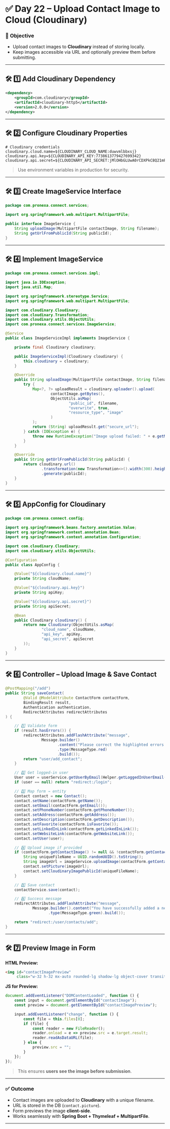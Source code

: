

# ✅ **Day 22 – Upload Contact Image to Cloud (Cloudinary)**

### 🎯 **Objective**

* Upload contact images to **Cloudinary** instead of storing locally.
* Keep images accessible via URL and optionally preview them before submitting.

---

## 🛠️ **1️⃣ Add Cloudinary Dependency**

```xml
<dependency>
    <groupId>com.cloudinary</groupId>
    <artifactId>cloudinary-http5</artifactId>
    <version>2.0.0</version>
</dependency>
```

---

## 🛠️ **2️⃣ Configure Cloudinary Properties**

```properties
# Cloudinary credentials
cloudinary.cloud.name=${CLOUDINARY_CLOUD_NAME:duwvmlbbxsj}
cloudinary.api.key=${CLOUDINARY_API_KEY:7738613779427699342}
cloudinary.api.secret=${CLOUDINARY_API_SECRET:jMlOHbGLUwA0rCDXPkC8Q21mFEakeW}
```

> Use environment variables in production for security.

---

## 🛠️ **3️⃣ Create ImageService Interface**

```java
package com.pronexa.connect.services;

import org.springframework.web.multipart.MultipartFile;

public interface ImageService {
    String uploadImage(MultipartFile contactImage, String filename);
    String getUrlFromPublicId(String publicId);
}
```

---

## 🛠️ **4️⃣ Implement ImageService**

```java
package com.pronexa.connect.services.impl;

import java.io.IOException;
import java.util.Map;

import org.springframework.stereotype.Service;
import org.springframework.web.multipart.MultipartFile;

import com.cloudinary.Cloudinary;
import com.cloudinary.Transformation;
import com.cloudinary.utils.ObjectUtils;
import com.pronexa.connect.services.ImageService;

@Service
public class ImageServiceImpl implements ImageService {

    private final Cloudinary cloudinary;

    public ImageServiceImpl(Cloudinary cloudinary) {
        this.cloudinary = cloudinary;
    }

    @Override
    public String uploadImage(MultipartFile contactImage, String filename) {
        try {
            Map<?, ?> uploadResult = cloudinary.uploader().upload(
                    contactImage.getBytes(),
                    ObjectUtils.asMap(
                            "public_id", filename,
                            "overwrite", true,
                            "resource_type", "image"
                    )
            );
            return (String) uploadResult.get("secure_url");
        } catch (IOException e) {
            throw new RuntimeException("Image upload failed: " + e.getMessage(), e);
        }
    }

    @Override
    public String getUrlFromPublicId(String publicId) {
        return cloudinary.url()
                .transformation(new Transformation<>().width(300).height(300).crop("fill"))
                .generate(publicId);
    }
}
```

---

## 🛠️ **5️⃣ AppConfig for Cloudinary**

```java
package com.pronexa.connect.config;

import org.springframework.beans.factory.annotation.Value;
import org.springframework.context.annotation.Bean;
import org.springframework.context.annotation.Configuration;

import com.cloudinary.Cloudinary;
import com.cloudinary.utils.ObjectUtils;

@Configuration
public class AppConfig {

    @Value("${cloudinary.cloud.name}")
    private String cloudName;

    @Value("${cloudinary.api.key}")
    private String apiKey;

    @Value("${cloudinary.api.secret}")
    private String apiSecret;

    @Bean
    public Cloudinary cloudinary() {
        return new Cloudinary(ObjectUtils.asMap(
                "cloud_name", cloudName,
                "api_key", apiKey,
                "api_secret", apiSecret
        ));
    }
}
```

---

## 🛠️ **6️⃣ Controller – Upload Image & Save Contact**

```java
@PostMapping("/add")
public String saveContact(
        @Valid @ModelAttribute ContactForm contactForm,
        BindingResult result,
        Authentication authentication,
        RedirectAttributes redirectAttributes
) {

    // 1️⃣ Validate form
    if (result.hasErrors()) {
        redirectAttributes.addFlashAttribute("message",
                Message.builder()
                       .content("Please correct the highlighted errors.")
                       .type(MessageType.red)
                       .build());
        return "user/add_contact";
    }

    // 2️⃣ Get logged-in user
    User user = userService.getUserByEmail(Helper.getLoggedInUserEmail(authentication)).orElse(null);
    if (user == null) return "redirect:/login";

    // 3️⃣ Map form → entity
    Contact contact = new Contact();
    contact.setName(contactForm.getName());
    contact.setEmail(contactForm.getEmail());
    contact.setPhoneNumber(contactForm.getPhoneNumber());
    contact.setAddress(contactForm.getAddress());
    contact.setDescription(contactForm.getDescription());
    contact.setFavorite(contactForm.isFavorite());
    contact.setLinkedInLink(contactForm.getLinkedInLink());
    contact.setWebsiteLink(contactForm.getWebsiteLink());
    contact.setUser(user);

    // 4️⃣ Upload image if provided
    if (contactForm.getContactImage() != null && !contactForm.getContactImage().isEmpty()) {
        String uniqueFileName = UUID.randomUUID().toString();
        String imageUrl = imageService.uploadImage(contactForm.getContactImage(), uniqueFileName);
        contact.setPicture(imageUrl);
        contact.setCloudinaryImagePublicId(uniqueFileName);
    }

    // 5️⃣ Save contact
    contactService.save(contact);

    // 6️⃣ Success message
    redirectAttributes.addFlashAttribute("message",
            Message.builder().content("You have successfully added a new contact!")
                   .type(MessageType.green).build());

    return "redirect:/user/contacts/add";
}
```

---

## 🛠️ **7️⃣ Preview Image in Form**

**HTML Preview:**

```html
<img id="contactImagePreview"
     class="w-32 h-32 mx-auto rounded-lg shadow-lg object-cover transition-transform duration-300 hover:scale-105 hover:border-4 hover:border-blue-400" />
```

**JS for Preview:**

```javascript
document.addEventListener("DOMContentLoaded", function () {
    const input = document.getElementById("contactImage");
    const preview = document.getElementById("contactImagePreview");

    input.addEventListener("change", function () {
        const file = this.files[0];
        if (file) {
            const reader = new FileReader();
            reader.onload = e => preview.src = e.target.result;
            reader.readAsDataURL(file);
        } else {
            preview.src = "";
        }
    });
});
```

> This ensures **users see the image before submission**.

---

### ✅ **Outcome**

* Contact images are uploaded to **Cloudinary** with a unique filename.
* URL is stored in the DB (`contact.picture`).
* Form previews the image **client-side**.
* Works seamlessly with **Spring Boot + Thymeleaf + MultipartFile**.

---

